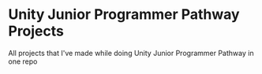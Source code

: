 # Unity Junior Programmer Pathway Projects
All projects that I've made while doing Unity Junior Programmer Pathway in one repo
